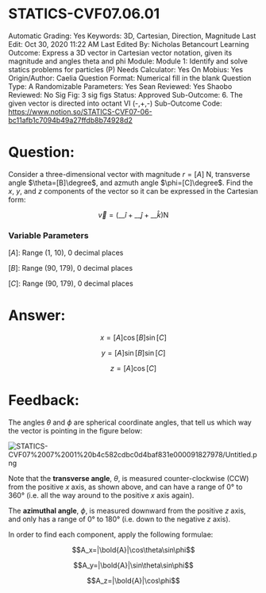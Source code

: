 # STATICS-CVF07.06.01

Automatic Grading: Yes
Keywords: 3D, Cartesian, Direction, Magnitude
Last Edit: Oct 30, 2020 11:22 AM
Last Edited By: Nicholas Betancourt
Learning Outcome: Express a 3D vector in Cartesian vector notation, given its magnitude and angles theta and phi
Module: Module 1: Identify and solve statics problems for particles (P)
Needs Calculator: Yes
On Mobius: Yes
Origin/Author: Caelia
Question Format: Numerical fill in the blank
Question Type: A
Randomizable Parameters: Yes
Sean Reviewed: Yes
Shaobo Reviewed: No
Sig Fig: 3 sig figs
Status: Approved
Sub-Outcome: 6. The given vector is directed into octant VI  (-,+,-)
Sub-Outcome Code: https://www.notion.so/STATICS-CVF07-06-bc11afb1c7094b49a27ffdb8b74928d2

# Question:

Consider a three-dimensional vector with magnitude $r=[A]$ N, transverse angle $\theta=[B]\degree$, and azmuth angle $\phi=[C]\degree$. Find the $x$, $y$, and $z$ components of the vector so it can be expressed in the Cartesian form:

$$\overrightarrow{v}=\left(\_\_\hat{i}+\_\_\hat{j}+\_\_\hat{k}\right) \mathrm{N}$$

### Variable Parameters

$[A]:$ Range (1, 10), 0 decimal places

$[B]:$ Range (90, 179), 0 decimal places

$[C]:$ Range (90, 179), 0 decimal places

# Answer:

$$x=[A]\cos[B]\sin[C]$$

$$y=[A]\sin[B]\sin[C]$$

$$z=[A]\cos[C]$$

# Feedback:

The angles $\theta$ and $\phi$ are spherical coordinate angles, that tell us which way the vector is pointing in the figure below:

![STATICS-CVF07%2007%2001%20b4c582cdbc0d4baf831e000091827978/Untitled.png](STATICS-CVF07%2007%2001%20b4c582cdbc0d4baf831e000091827978/Untitled.png)

Note that the **transverse angle**, $\theta$, is measured counter-clockwise (CCW) from the positive $x$ axis, as shown above, and can have a range of 0° to 360° (i.e. all the way around to the positive $x$ axis again). 

The **azimuthal angle**, $\phi$, is measured downward from the positive $z$ axis, and only has a range of 0° to 180° (i.e. down to the negative $z$ axis). 

In order to find each component, apply the following formulae:

$$A_x=|\bold{A}|\cos\theta\sin\phi$$

$$A_y=|\bold{A}|\sin\theta\sin\phi$$

$$A_z=|\bold{A}|\cos\phi$$
